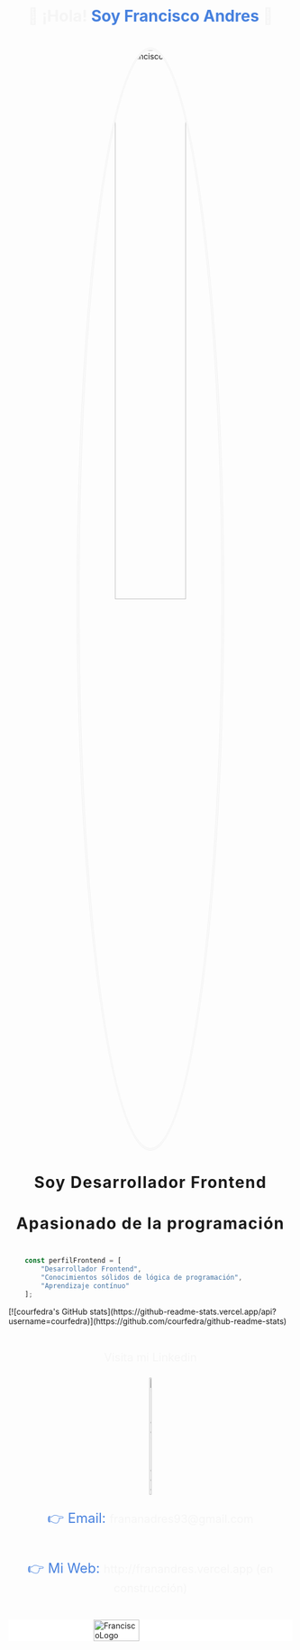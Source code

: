 <div align="center">
    <div style="display:flex, flex-direction:column; justify-content:center, align-items:center;text-align:center; color:#f5f5f5; padding:20px 0">
        <h1>👋 ¡Hola!
            <span style="color:#4781de; font-weight:bold">Soy Francisco Andres</span>
            👋
        </h1>
    </div
    <div style="display:flex, flex-direction:column; justify-content:center, align-items:center;text-align:center; color:#f5f5f5">
        <img style="width:50%; border-radius:50%; border: 5px double #f5f5f5" src="https://i.ibb.co/wMX4ZKs/corte-fran.jpg" alt="FranciscoPerfil" />
        <h2 style="font-size:2em; font-weight:bold; letter-spacing:1.5px">Soy Desarrollador Frontend</h2>
        <h3 style="font-size:2em; font-weight:bold; letter-spacing:1.5px">Apasionado de la programación</h3gn=>
    </div>

```javascript

    const perfilFrontend = [
        "Desarrollador Frontend",
        "Conocimientos sólidos de lógica de programación",
        "Aprendizaje contínuo"
    ];
```

<div>
    [![courfedra's GitHub stats](https://github-readme-stats.vercel.app/api?username=courfedra)](https://github.com/courfedra/github-readme-stats)
</div>

<div style="display:flex; flex-direction:column;justify-content:center;align-items:center; text-align:center; padding: 20px 0">
    <p style="font-size:1.5rem;color:#4781de">
        <span style="font-size:1.25rem; color:#f5f5f5">Visita mi Linkedin</span>
    </p>
    <a href="https://www.linkedin.com/in/franandres/">
        <img width="10%" src="https://i.ibb.co/599707Q/linkedin-Logo.png" alt="linkedinLogo" />
    </a>
    <p style="font-size:1.5rem;color:#4781de">👉 Email: <span style="font-size:1.25rem; color:#f5f5f5">frananadres93@gmail.com</span></p>
    <p style="font-size:1.5rem;color:#4781de">👉 Mi Web:
        <span style="font-size:1.25rem; color:#f5f5f5"><a style="color:#f5f5f5">http://franandres.vercel.app</a> (en construcción)</span>
    </p>
</div>
<div style="background-color:white; display:flex; justify-content:center;align-items:center">
    <img width="40%" src="https://i.ibb.co/McFX1qT/Logo-Frontend-removebg-preview.png" alt="FranciscoLogo" />
</div>
</div>